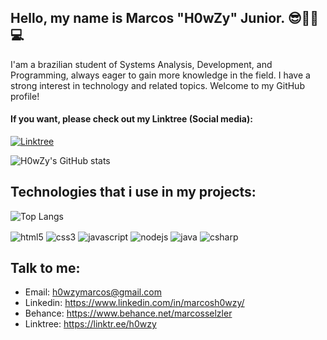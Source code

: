 ## <b>Hello, my name is Marcos "H0wZy" Junior. 😎👨‍💻💻</b>

I'am a brazilian student of Systems Analysis, Development, and Programming, always eager to gain more knowledge in the field. I have a strong interest in technology and related topics. Welcome to my GitHub profile!

#### <b>If you want, please check out my Linktree (Social media):</b>

[![Linktree](https://img.shields.io/badge/linktree-39E09B?style=for-the-badge&logo=linktree&logoColor=white)](https://www.linktr.ee/h0wzy)

![H0wZy's GitHub stats](https://github-readme-stats.vercel.app/api?username=h0wzy&show_icons=true&theme=dracula)

## <b>Technologies that i use in my projects:</b>

![Top Langs](https://github-readme-stats.vercel.app/api/top-langs/?username=h0wzy&layout=compact&theme=github_dark)

<div style="display: inline_block">
    <img align="center" alt="html5" src="https://img.shields.io/badge/HTML5-E34F26?style=for-the-badge&logo=html5&logoColor=white"/>
    <img align="center" alt="css3" src="https://img.shields.io/badge/CSS3-1572B6?style=for-the-badge&logo=css3&logoColor=white"/>
    <img align="center" alt="javascript" src="https://img.shields.io/badge/JavaScript-F7DF1E?style=for-the-badge&logo=javascript&logoColor=black"/>
    <img align="center" alt="nodejs" src="https://img.shields.io/badge/Node.js-43853D?style=for-the-badge&logo=node.js&logoColor=white"/>
    <img align="center" alt="java" src="https://img.shields.io/badge/Java-ED8B00?style=for-the-badge&logo=openjdk&logoColor=white"/>
    <img align="center" alt="csharp" src="https://img.shields.io/badge/C%23-239120?style=for-the-badge&logo=c-sharp&logoColor=white"/>
</div>

## <b>Talk to me:</b>

- Email: h0wzymarcos@gmail.com<br>
- Linkedin: https://www.linkedin.com/in/marcosh0wzy/<br>
- Behance: https://www.behance.net/marcosselzler<br>
- Linktree: https://linktr.ee/h0wzy

